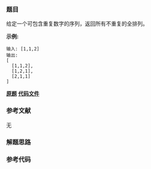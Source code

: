 ### 题目
给定一个可包含重复数字的序列，返回所有不重复的全排列。

**示例:**

    
    
    输入: [1,1,2]
    输出:
    [
      [1,1,2],
      [1,2,1],
      [2,1,1]
    ]

 **[原题](https://leetcode-cn.com/problems/permutations-ii/)**    **[代码文件]()**


### 参考文献
无

### 解题思路




### 参考代码

```go


```




